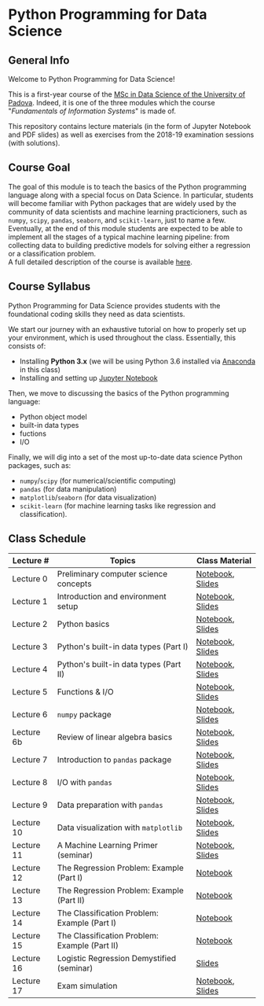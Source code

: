 # Python Programming for Data Science

## General Info

Welcome to Python Programming for Data Science!

This is a first-year course of the [MSc in Data Science of the University of Padova](https://datascience.math.unipd.it/). Indeed, it is one of the three modules which the course "_Fundamentals of Information Systems_" is made of.

This repository contains lecture materials (in the form of Jupyter Notebook and PDF slides) as well as exercises from the 2018-19 examination sessions (with solutions).


## Course Goal

The goal of this module is to teach the basics of the Python programming language along with a special focus on Data Science. In particular, students will become familiar with Python packages that are widely used by the community of data scientists and machine learning practicioners, such as ```numpy```, ```scipy```, ```pandas```, ```seaborn```, and ```scikit-learn```, just to name a few.<br/>
Eventually, at the end of this module students are expected to be able to implement all the stages of a typical machine learning pipeline: from collecting data to building predictive models for solving either a regression or a classification problem.<br/>
A full detailed description of the course is available [here](https://en.didattica.unipd.it/off/2018/LM/SC/SC2377/000ZZ/SCP7078720/N0).

## Course Syllabus
Python Programming for Data Science provides students with the foundational coding skills they need as data scientists. 

We start our journey with an exhaustive tutorial on how to properly set up your environment, which is used throughout the class. Essentially, this consists of:

- Installing **Python 3.x** (we will be using Python 3.6 installed via [Anaconda](https://www.anaconda.com/) in this class)
- Installing and setting up [Jupyter Notebook](https://jupyter.org/)

Then, we move to discussing the basics of the Python programming language:

- Python object model
- built-in data types
- fuctions
- I/O

Finally, we will dig into a set of the most up-to-date data science Python packages, such as:

- ```numpy```/```scipy``` (for numerical/scientific computing)
- ```pandas``` (for data manipulation)
- ```matplotlib```/```seaborn``` (for data visualization)
- ```scikit-learn``` (for machine learning tasks like regression and classification). 

## Class Schedule

| Lecture \# | Topics                                        | Class Material | 
|------------|-----------------------------------------------|----------------|
| Lecture 0  | Preliminary computer science concepts         | [Notebook](./lectures/notebooks/Lecture_00_Preliminaries.ipynb), [Slides](./lectures/slides/Lecture_00_Preliminaries.pdf)                |
| Lecture 1  | Introduction and environment setup            | [Notebook](./lectures/notebooks/Lecture_01_Introduction_And_Environment_Setup.ipynb), [Slides](./lectures/slides/Lecture_01_Introduction_And_Environment_Setup.pdf)               |
| Lecture 2  | Python basics                                 | [Notebook](./lectures/notebooks/Lecture_02_Python_Basics.ipynb), [Slides](./lectures/slides/Lecture_02_Python_Basics.pdf)               |
| Lecture 3  | Python's built-in data types (Part I)         | [Notebook](./lectures/notebooks/Lecture_03_Python_Data_Types_1.ipynb), [Slides](./lectures/slides/Lecture_03_Python_Data_Types_1.pdf)               |
| Lecture 4  | Python's built-in data types (Part II)        | [Notebook](./lectures/notebooks/Lecture_04_Python_Data_Types_2.ipynb), [Slides](./lectures/slides/Lecture_04_Python_Data_Types_2.pdf)               |
| Lecture 5  | Functions & I/O                               | [Notebook](./lectures/notebooks/Lecture_05_Functions_IO.ipynb), [Slides](./lectures/slides/Lecture_05_Functions_IO.pdf)               |
| Lecture 6  | ```numpy``` package                           | [Notebook](./lectures/notebooks/Lecture_06_NumPy.ipynb), [Slides](./lectures/slides/Lecture_06_NumPy.pdf)               |
| Lecture 6b  | Review of linear algebra basics                           | [Notebook](./lectures/notebooks/Lecture_06b_Linear_Algebra_Basics.ipynb), [Slides](./lectures/slides/Lecture_06b_Linear_Algebra_Basics.pdf)               |
| Lecture 7  | Introduction to ```pandas``` package          | [Notebook](./lectures/notebooks/Lecture_07_Introduction_To_Pandas.ipynb), [Slides](./lectures/slides/Lecture_07_Introduction_To_Pandas.pdf)               |
| Lecture 8  | I/O with ```pandas```    | [Notebook](./lectures/notebooks/Lecture_08_Pandas_IO.ipynb), [Slides](./lectures/slides/Lecture_08_Pandas_IO.pdf)               |
| Lecture 9  | Data preparation with ```pandas```    | [Notebook](./lectures/notebooks/Lecture_09_Pandas_Data_Preparation.ipynb), [Slides](./lectures/slides/Lecture_09_Pandas_Data_Preparation.pdf)               |
| Lecture 10  | Data visualization with ```matplotlib```      | [Notebook](./lectures/notebooks/Lecture_10_Matplotlib_Data_Visualization.ipynb), [Slides](./lectures/slides/Lecture_10_Matplotlib_Data_Visualization.pdf)               |
| Lecture 11 | A Machine Learning Primer (seminar)           | [Notebook](./lectures/notebooks/Lecture_11_A_Machine_Learning_Primer.ipynb), [Slides](./lectures/slides/Lecture_11_A_Machine_Learning_Primer.pdf)                |
| Lecture 12 | The Regression Problem: Example (Part I)      | [Notebook](./lectures/notebooks/Lecture_12_The_Regression_Problem_Example_(Part_1).ipynb)|
| Lecture 13 | The Regression Problem: Example (Part II)     | [Notebook](.lectures/notebooks/Lecture_12_The_Regression_Problem_Example_(Part_2).ipynb)|
| Lecture 14 | The Classification Problem: Example (Part I)  | [Notebook](./lectures/notebooks/Lecture_13_The_Classification_Problem_Example_(Part_1).ipynb)|
| Lecture 15 | The Classification Problem: Example (Part II) | [Notebook](./lectures/notebooks/Lecture_13_The_Classification_Problem_Example_(Part_2).ipynb)|
| Lecture 16 | Logistic Regression Demystified (seminar)     | [Slides](./lectures/slides/Lecture_14_Deep_Dive_On_Logistic_Regression.pdf)                |
| Lecture 17 | Exam simulation                               | [Notebook](./lectures/notebooks/Lecture_00_Preliminaries.ipynb), [Slides](./lectures/slides/Lecture_00_Preliminaries.pdf)               |
